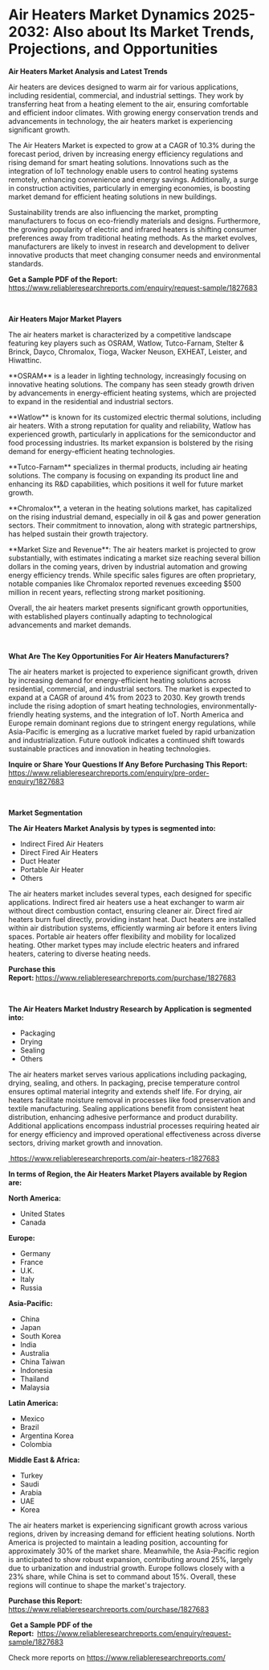 <p><h1>Air Heaters Market Dynamics 2025-2032: Also about Its Market Trends, Projections, and Opportunities</h1></p><p><strong>Air Heaters Market Analysis and Latest Trends</strong></p>
<p><p>Air heaters are devices designed to warm air for various applications, including residential, commercial, and industrial settings. They work by transferring heat from a heating element to the air, ensuring comfortable and efficient indoor climates. With growing energy conservation trends and advancements in technology, the air heaters market is experiencing significant growth.</p><p>The Air Heaters Market is expected to grow at a CAGR of 10.3% during the forecast period, driven by increasing energy efficiency regulations and rising demand for smart heating solutions. Innovations such as the integration of IoT technology enable users to control heating systems remotely, enhancing convenience and energy savings. Additionally, a surge in construction activities, particularly in emerging economies, is boosting market demand for efficient heating solutions in new buildings.</p><p>Sustainability trends are also influencing the market, prompting manufacturers to focus on eco-friendly materials and designs. Furthermore, the growing popularity of electric and infrared heaters is shifting consumer preferences away from traditional heating methods. As the market evolves, manufacturers are likely to invest in research and development to deliver innovative products that meet changing consumer needs and environmental standards.</p></p>
<p><strong>Get a Sample PDF of the Report:&nbsp;</strong> <a href="https://www.reliableresearchreports.com/enquiry/request-sample/1827683?utm_campaign=2216&utm_medium=2&utm_source=Github&utm_content=ia&utm_term=28022025&utm_id=air-heaters">https://www.reliableresearchreports.com/enquiry/request-sample/1827683</a></p>
<p>&nbsp;</p>
<p><strong>Air Heaters Major Market Players</strong></p>
<p><p>The air heaters market is characterized by a competitive landscape featuring key players such as OSRAM, Watlow, Tutco-Farnam, Stelter & Brinck, Dayco, Chromalox, Tioga, Wacker Neuson, EXHEAT, Leister, and Hiwattinc. </p><p>**OSRAM** is a leader in lighting technology, increasingly focusing on innovative heating solutions. The company has seen steady growth driven by advancements in energy-efficient heating systems, which are projected to expand in the residential and industrial sectors.</p><p>**Watlow** is known for its customized electric thermal solutions, including air heaters. With a strong reputation for quality and reliability, Watlow has experienced growth, particularly in applications for the semiconductor and food processing industries. Its market expansion is bolstered by the rising demand for energy-efficient heating technologies.</p><p>**Tutco-Farnam** specializes in thermal products, including air heating solutions. The company is focusing on expanding its product line and enhancing its R&D capabilities, which positions it well for future market growth. </p><p>**Chromalox**, a veteran in the heating solutions market, has capitalized on the rising industrial demand, especially in oil & gas and power generation sectors. Their commitment to innovation, along with strategic partnerships, has helped sustain their growth trajectory.</p><p>**Market Size and Revenue**: The air heaters market is projected to grow substantially, with estimates indicating a market size reaching several billion dollars in the coming years, driven by industrial automation and growing energy efficiency trends. While specific sales figures are often proprietary, notable companies like Chromalox reported revenues exceeding $500 million in recent years, reflecting strong market positioning.</p><p>Overall, the air heaters market presents significant growth opportunities, with established players continually adapting to technological advancements and market demands.</p></p>
<p>&nbsp;</p>
<p><strong>What Are The Key Opportunities For Air Heaters Manufacturers?</strong></p>
<p><p>The air heaters market is projected to experience significant growth, driven by increasing demand for energy-efficient heating solutions across residential, commercial, and industrial sectors. The market is expected to expand at a CAGR of around 4% from 2023 to 2030. Key growth trends include the rising adoption of smart heating technologies, environmentally-friendly heating systems, and the integration of IoT. North America and Europe remain dominant regions due to stringent energy regulations, while Asia-Pacific is emerging as a lucrative market fueled by rapid urbanization and industrialization. Future outlook indicates a continued shift towards sustainable practices and innovation in heating technologies.</p></p>
<p><strong>Inquire or Share Your Questions If Any Before Purchasing This Report:</strong> <a href="https://www.reliableresearchreports.com/enquiry/pre-order-enquiry/1827683?utm_campaign=2216&utm_medium=2&utm_source=Github&utm_content=ia&utm_term=28022025&utm_id=air-heaters">https://www.reliableresearchreports.com/enquiry/pre-order-enquiry/1827683</a></p>
<p>&nbsp;</p>
<p><strong>Market Segmentation</strong></p>
<p><strong>The Air Heaters Market Analysis by types is segmented into:</strong></p>
<p><ul><li>Indirect Fired Air Heaters</li><li>Direct Fired Air Heaters</li><li>Duct Heater</li><li>Portable Air Heater</li><li>Others</li></ul></p>
<p><p>The air heaters market includes several types, each designed for specific applications. Indirect fired air heaters use a heat exchanger to warm air without direct combustion contact, ensuring cleaner air. Direct fired air heaters burn fuel directly, providing instant heat. Duct heaters are installed within air distribution systems, efficiently warming air before it enters living spaces. Portable air heaters offer flexibility and mobility for localized heating. Other market types may include electric heaters and infrared heaters, catering to diverse heating needs.</p></p>
<p><strong>Purchase this Report:&nbsp;</strong><a href="https://www.reliableresearchreports.com/purchase/1827683?utm_campaign=2216&utm_medium=2&utm_source=Github&utm_content=ia&utm_term=28022025&utm_id=air-heaters">https://www.reliableresearchreports.com/purchase/1827683</a></p>
<p>&nbsp;</p>
<p><strong>The Air Heaters Market Industry Research by Application is segmented into:</strong></p>
<p><ul><li>Packaging</li><li>Drying</li><li>Sealing</li><li>Others</li></ul></p>
<p><p>The air heaters market serves various applications including packaging, drying, sealing, and others. In packaging, precise temperature control ensures optimal material integrity and extends shelf life. For drying, air heaters facilitate moisture removal in processes like food preservation and textile manufacturing. Sealing applications benefit from consistent heat distribution, enhancing adhesive performance and product durability. Additional applications encompass industrial processes requiring heated air for energy efficiency and improved operational effectiveness across diverse sectors, driving market growth and innovation.</p></p>
<p><a href="https://www.reliableresearchreports.com/air-heaters-r1827683?utm_campaign=2216&utm_medium=2&utm_source=Github&utm_content=ia&utm_term=28022025&utm_id=air-heaters">&nbsp;https://www.reliableresearchreports.com/air-heaters-r1827683</a></p>
<p><strong>In terms of Region, the Air Heaters Market Players available by Region are:</strong></p>
<p>
    <p> <strong> North America: </strong>
        <ul>
            <li>United States</li>
            <li>Canada</li>
        </ul>
        </p> 
    <p> <strong> Europe: </strong>
        <ul>
            <li>Germany</li>
            <li>France</li>
            <li>U.K.</li>
            <li>Italy</li>
            <li>Russia</li>
        </ul>
        </p> 
    <p> <strong> Asia-Pacific: </strong>
        <ul>
            <li>China</li>
            <li>Japan</li>
            <li>South Korea</li>
            <li>India</li>
            <li>Australia</li>
            <li>China Taiwan</li>
            <li>Indonesia</li>
            <li>Thailand</li>
            <li>Malaysia</li>
        </ul>
        </p> 
    <p> <strong> Latin America: </strong>
        <ul>
            <li>Mexico</li>
            <li>Brazil</li>
            <li>Argentina Korea</li>
            <li>Colombia</li>
        </ul>
        </p> 
    <p> <strong> Middle East & Africa: </strong>
        <ul>
            <li>Turkey</li>
            <li>Saudi</li>
            <li>Arabia</li>
            <li>UAE</li>
            <li>Korea</li>
        </ul>
    </p>
    </p>
<p><p>The air heaters market is experiencing significant growth across various regions, driven by increasing demand for efficient heating solutions. North America is projected to maintain a leading position, accounting for approximately 30% of the market share. Meanwhile, the Asia-Pacific region is anticipated to show robust expansion, contributing around 25%, largely due to urbanization and industrial growth. Europe follows closely with a 23% share, while China is set to command about 15%. Overall, these regions will continue to shape the market's trajectory.</p></p>
<p><strong>Purchase this Report: </strong><a href="https://www.reliableresearchreports.com/purchase/1827683?utm_campaign=2216&utm_medium=2&utm_source=Github&utm_content=ia&utm_term=28022025&utm_id=air-heaters">https://www.reliableresearchreports.com/purchase/1827683</a></p>
<p>&nbsp;<strong>Get a Sample PDF of the Report:&nbsp;&nbsp;</strong><a href="https://www.reliableresearchreports.com/enquiry/request-sample/1827683?utm_campaign=2216&utm_medium=2&utm_source=Github&utm_content=ia&utm_term=28022025&utm_id=air-heaters">https://www.reliableresearchreports.com/enquiry/request-sample/1827683</a></p>
<p><strong></strong></p>
<p>Check more reports on <a href="https://www.reliableresearchreports.com/?utm_campaign=2216&utm_medium=2&utm_source=Github&utm_content=ia&utm_term=28022025&utm_id=air-heaters">https://www.reliableresearchreports.com/</a></p>
